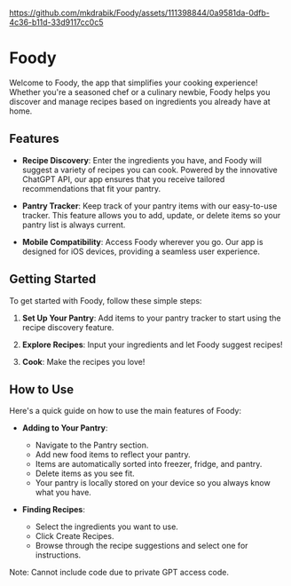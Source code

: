 https://github.com/mkdrabik/Foody/assets/111398844/0a9581da-0dfb-4c36-b11d-33d9117cc0c5


# Foody

Welcome to Foody, the app that simplifies your cooking experience! Whether you're a seasoned chef or a culinary newbie, Foody helps you discover and manage recipes based on ingredients you already have at home.

## Features

- **Recipe Discovery**: Enter the ingredients you have, and Foody will suggest a variety of recipes you can cook. Powered by the innovative ChatGPT API, our app ensures that you receive tailored recommendations that fit your pantry.

- **Pantry Tracker**: Keep track of your pantry items with our easy-to-use tracker. This feature allows you to add, update, or delete items so your pantry list is always current.

- **Mobile Compatibility**: Access Foody wherever you go. Our app is designed for iOS devices, providing a seamless user experience.

## Getting Started

To get started with Foody, follow these simple steps:

1. **Set Up Your Pantry**: Add items to your pantry tracker to start using the recipe discovery feature.

2. **Explore Recipes**: Input your ingredients and let Foody suggest recipes!
   
4. **Cook**: Make the recipes you love!

## How to Use

Here's a quick guide on how to use the main features of Foody:

- **Adding to Your Pantry**:
  - Navigate to the Pantry section.
  - Add new food items to reflect your pantry.
  - Items are automatically sorted into freezer, fridge, and pantry. 
  - Delete items as you see fit.
  - Your pantry is locally stored on your device so you always know what you have. 

- **Finding Recipes**:
  - Select the ingredients you want to use.
  - Click Create Recipes. 
  - Browse through the recipe suggestions and select one for instructions.

Note: Cannot include code due to private GPT access code. 



